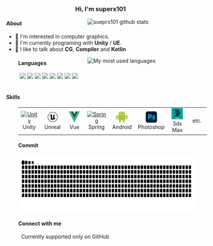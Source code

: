 <h3 align="center">Hi, I'm superx101</h3>
<img align="right" src="https://github-readme-stats.vercel.app/api?username=superx101&show_icons=true&hide_border=true"
  alt="sueprx101 github stats" width="287px" style="display: block; margin-bottom: 1rem;">
<div>
  <h4>About</h4>
  <ul>
    <li>🌱 I'm interested in computer graphics.</li>
    <li>🏢 I'm currently programing with <strong>Unity</strong> / <strong>UE</strong>.</li>
    <li>💬 I like to talk about <strong>CG</strong>, <strong>Compiler</strong> and <strong>Kotlin</strong></li>
  </ul>
</div>
<img align="right"
  src="https://github-readme-stats.vercel.app/api/top-langs/?username=superx101&layout=compact&hide_border=true&langs_count=10"
  alt="My most used languages" width="287px">
<div style="margin-left: 2rem;">
  <h4>Languages</h4>
  &nbsp;<img
    src="https://img.shields.io/badge/C%2B%2B-00599C?style=flat-square&logo=c%2B%2B&logoColor=white">
  </img><img
    src="https://img.shields.io/badge/C%23-641c74?style=flat-square&logo=c-sharp&logoColor=white">
  </img><img
    src="https://img.shields.io/badge/Java-ED8B00?style=flat-square&logo=openjdk&logoColor=white">
  </img><img
    src="https://img.shields.io/badge/Kotlin-ac24e4?style=flat-square&logo=kotlin&logoColor=white">
  </img><img
    src="https://img.shields.io/badge/TypeScript-007ACC?style=flat-square&logo=typescript&logoColor=white">
  </img><img
    src="https://img.shields.io/badge/JavaScript-F7DF1E?style=flat-square&logo=javascript&logoColor=white">
  </img><img
    src="https://img.shields.io/badge/Python-14354C?style=flat-square&logo=python&logoColor=white">
  </img><img
    src="https://img.shields.io/badge/Lua-2C2D72?style=flat-square&logo=lua&logoColor=white">
  </img></div>
<div>
  &nbsp;
  <h4>Skills</h4>
  <table style="margin-left: 2rem;">
    <tr><td align="center" width="70">
        <a href="https://unity.com/" target="_blank">
          <img src="https://profilinator.rishav.dev/skills-assets/unity.png" width="30" height="30" alt="Unity">
        </a>
        <br>Unity
      </td><td align="center" width="70">
        <a href="https://www.unrealengine.com/" target="_blank">
          <img src="asset/unreal.svg" width="30" height="30" alt="Unreal">
        </a>
        <br>Unreal
      </td><td align="center" width="70">
        <a href="https://vuejs.org/" target="_blank">
          <img src="asset/vue.png" width="30" height="30" alt="Vue">
        </a>
        <br>Vue
      </td><td align="center" width="70">
        <a href="https://docs.spring.io/spring-framework/docs" target="_blank">
          <img src="https://profilinator.rishav.dev/skills-assets/springio-icon.svg" width="30" height="30" alt="Spring">
        </a>
        <br>Spring
      </td><td align="center" width="70">
        <a href="https://www.android.com/intl/en_in/" target="_blank">
          <img src="asset/android.svg" width="30" height="30" alt="Android">
        </a>
        <br>Android
      </td><td align="center" width="70">
        <a href="https://www.adobe.com/in/products/photoshop.html" target="_blank">
          <img src="asset/photoshop.svg" width="30" height="30" alt="Photoshop">
        </a>
        <br>Photoshop
      </td><td align="center" width="70">
        <a href="https://www.autodesk.com/products/3ds-max/overview" target="_blank">
          <img src="asset/3dsmax.svg" width="30" height="30" alt="3ds Max">
        </a>
        <br>3ds Max
      </td><td align="center" width="70">
        etc.
      </td>
    </tr>
  </table>
</div>
<div style="margin-left: 2rem;">
  <h4>Commit</h4>
  <picture>
    <source media="(prefers-color-scheme: dark)"
      srcset="https://raw.githubusercontent.com/superx101/superx101/output/github-contribution-grid-snake-dark.svg">
    <source media="(prefers-color-scheme: light)"
      srcset="https://raw.githubusercontent.com/superx101/superx101/output/github-contribution-grid-snake.svg">
    <img height="150px" alt="github contribution grid snake animation"
      src="https://raw.githubusercontent.com/superx101/superx101/output/github-contribution-grid-snake.svg">
  </picture>
</div>
<div style="margin-left: 2rem;">
  <h4>Connect with me</h4>
  &nbsp;<span> Currently supported only on GitHub</span>
</div>